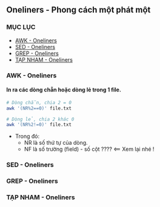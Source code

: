 ﻿## Oneliners - Phong cách một phát một

### MỤC LỤC

* [AWK - Oneliners](#awk-oneliners)
* [SED - Oneliners](#sed-oneliners)
* [GREP - Oneliners](#grep-oneliners)
* [TẠP NHAM - Oneliners](#tapnham-oneliners)


<a name="awk-oneliners"></a>
### AWK - Oneliners
#### In ra các dòng chẵn hoặc dòng lẻ trong 1 file.
```sh
# Dòng chẵn, chia 2 = 0
awk '(NR%2==0)' file.txt

# Dòng lẻ, chia 2 khác 0
awk '(NR%2!=0)' file.txt

```
- Trong đó: 
  - NR là số thứ tự của dòng.
  - NF là số trường (field) - số cột ???? <== Xem lại nhé !

<a name="sed-oneliners"></a>
### SED - Oneliners

<a name="grep-oneliners"></a>
### GREP - Oneliners


<a name="tapnham-oneliners"></a>
### TẠP NHAM - Oneliners


  
